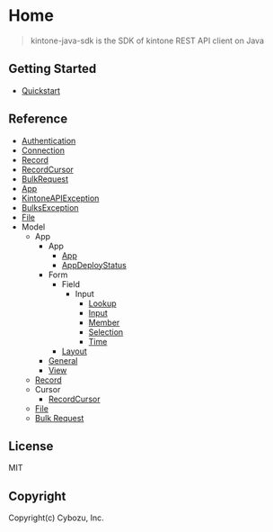# Home

> kintone-java-sdk is the SDK of kintone REST API client on Java

## Getting Started

- [Quickstart](./getting-started/quickstart)

## Reference

- [Authentication](./reference/authentication.md)
- [Connection](./reference/connection.md)
- [Record](./reference/record.md)
- [RecordCursor](./reference/record-cursor.md)
- [BulkRequest](./reference/bulk-request.md)
- [App](./reference/app.md)
- [KintoneAPIException](./reference/kintone-api-exception.md)
- [BulksException](./reference/bulks-exception.md)
- [File](./reference/file.md)
- Model
    - App
        - App
            - [App](./reference/model/app/app/app-model.md)
            - [AppDeployStatus](./reference/model/app/app/app-deploy-status.md)
        - Form
            - Field
                - Input
                    - [Lookup](./reference/model/app/form/field/input/form-fields-input-lookup.md)
                    - [Input](./reference/model/app/form/field/input/form-fields-input.md)
                    - [Member](./reference/model/app/form/field/input/form-fields-input-member.md)
                    - [Selection](./reference/model/app/form/field/input/form-fields-input-selection.md)
                    - [Time](./reference/model/app/form/field/input/form-fields-input-time.md)
            - [Layout](./reference/model/app/form/layout/form-layout.md)
        - [General](./reference/model/app/general/general-settings.md)
        - [View](./reference/model/app/view/view-model.md)
    - [Record](./reference/model/record/record-model.md)
    - Cursor
        - [RecordCursor](reference/model/cursor/record-cursor.md)
    - [File](./reference/model/file/file-model.md)
    - [Bulk Request](./reference/model/bulk-request/bulk-request-model.md)

## License

MIT

## Copyright

Copyright(c) Cybozu, Inc.